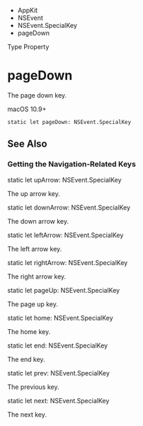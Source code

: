 

- AppKit
- NSEvent
- NSEvent.SpecialKey
-  pageDown 

Type Property

# pageDown

The page down key.

macOS 10.9+

``` source
static let pageDown: NSEvent.SpecialKey
```

## See Also

### Getting the Navigation-Related Keys

static let upArrow: NSEvent.SpecialKey

The up arrow key.

static let downArrow: NSEvent.SpecialKey

The down arrow key.

static let leftArrow: NSEvent.SpecialKey

The left arrow key.

static let rightArrow: NSEvent.SpecialKey

The right arrow key.

static let pageUp: NSEvent.SpecialKey

The page up key.

static let home: NSEvent.SpecialKey

The home key.

static let end: NSEvent.SpecialKey

The end key.

static let prev: NSEvent.SpecialKey

The previous key.

static let next: NSEvent.SpecialKey

The next key.

